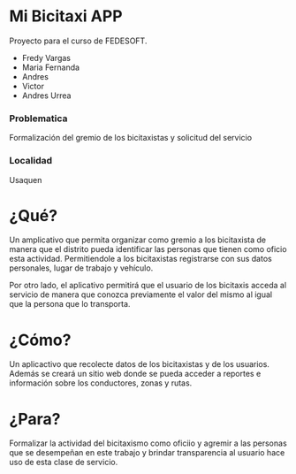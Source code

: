 # Mi Bicitaxi APP

Proyecto para el curso de FEDESOFT.

  - Fredy Vargas
  - Maria Fernanda
  - Andres
  - Victor
  - Andres Urrea
 
### Problematica
Formalización del gremio de los bicitaxistas y solicitud del servicio
### Localidad
Usaquen 
 
# ¿Qué?
Un amplicativo que permita organizar como gremio a los bicitaxista de manera que 
el distrito pueda identificar las personas que tienen como oficio esta actividad. Permitiendole a los bicitaxistas registrarse con sus datos personales, lugar de trabajo y vehículo.

Por otro lado, el aplicativo permitirá que el usuario de los bicitaxis acceda al servicio de manera que conozca previamente el valor del mismo al igual que la persona que lo transporta.

# ¿Cómo?
Un aplicactivo que recolecte datos de los bicitaxistas y de los usuarios.
Además se creará un sitio web donde se pueda acceder a reportes e información sobre los conductores, zonas y rutas.

# ¿Para?
Formalizar la actividad del bicitaxismo como oficiio y agremir a las personas que se desempeñan en este trabajo y brindar transparencia al usuario hace uso de esta clase de servicio.
